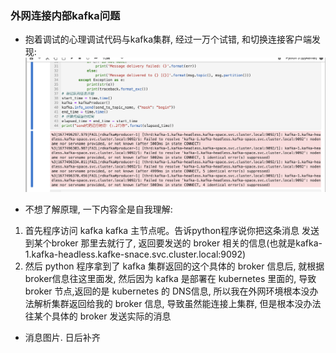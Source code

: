 ### 外网连接内部kafka问题
* 抱着调试的心理调试代码与kafka集群, 经过一万个试错, 和切换连接客户端发现: 
![](./images/2023-02-27-20-21-46.png)

* 不想了解原理, 一下内容全是自我理解: 
1. 首先程序访问 kafka kafka 主节点呢。告诉python程序说你把这条消息 发送到某个broker 那里去就行了, 返回要发送的 broker 相关的信息(也就是kafka-1.kafka-headless.kafke-snace.svc.cluster.local:9092)
2. 然后 python 程序拿到了 kafka 集群返回的这个具体的 broker 信息后, 就根据broker信息往这里面发, 然后因为 kafka 是部署在 kubernetes 里面的, 导致 broker 节点,返回的是 kubernetes 的 DNS信息, 所以我在外网环境根本没办法解析集群返回给我的 broker 信息, 导致虽然能连接上集群, 但是根本没办法往某个具体的 broker 发送实际的消息

* 消息图片. 日后补齐